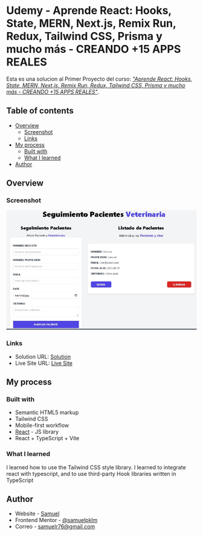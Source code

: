 # Udemy - Aprende React: Hooks, State, MERN, Next.js, Remix Run, Redux, Tailwind CSS, Prisma y mucho más - CREANDO +15 APPS REALES

Esta es una solucion al Primer Proyecto  del curso: [*"Aprende React: Hooks, State, MERN, Next.js, Remix Run, Redux, Tailwind CSS, Prisma y mucho más - CREANDO +15 APPS REALES"*](https://www.udemy.com/course/react-de-principiante-a-experto-creando-mas-de-10-aplicaciones/).

## Table of contents

- [Overview](#overview)
  - [Screenshot](#screenshot)
  - [Links](#links)
- [My process](#my-process)
  - [Built with](#built-with)
  - [What I learned](#what-i-learned)
- [Author](#author)

## Overview

### Screenshot

![](./screenshot.jpg)

### Links

- Solution URL: [Solution]([https://github.com/samuelpklm/quote](https://github.com/samuelpklm/veterinaria-citas/tree/main))
- Live Site URL: [Live Site](https://leafy-bombolone-ebbc0c.netlify.app/)

## My process

### Built with

- Semantic HTML5 markup
- Tailwind CSS
- Mobile-first workflow
- [React](https://reactjs.org/) - JS library
- React + TypeScript + Vite

### What I learned

I learned how to use the Tailwind CSS style library. I learned to integrate react with typescript, and to use third-party Hook libraries written in TypeScript

## Author

- Website - [Samuel](https://samuelpklm.github.io/samuel.github.com/)
- Frontend Mentor - [@samuelpklm](https://www.frontendmentor.io/profile/samuelpklm)
- Correo - samuelr76@gmail.com
